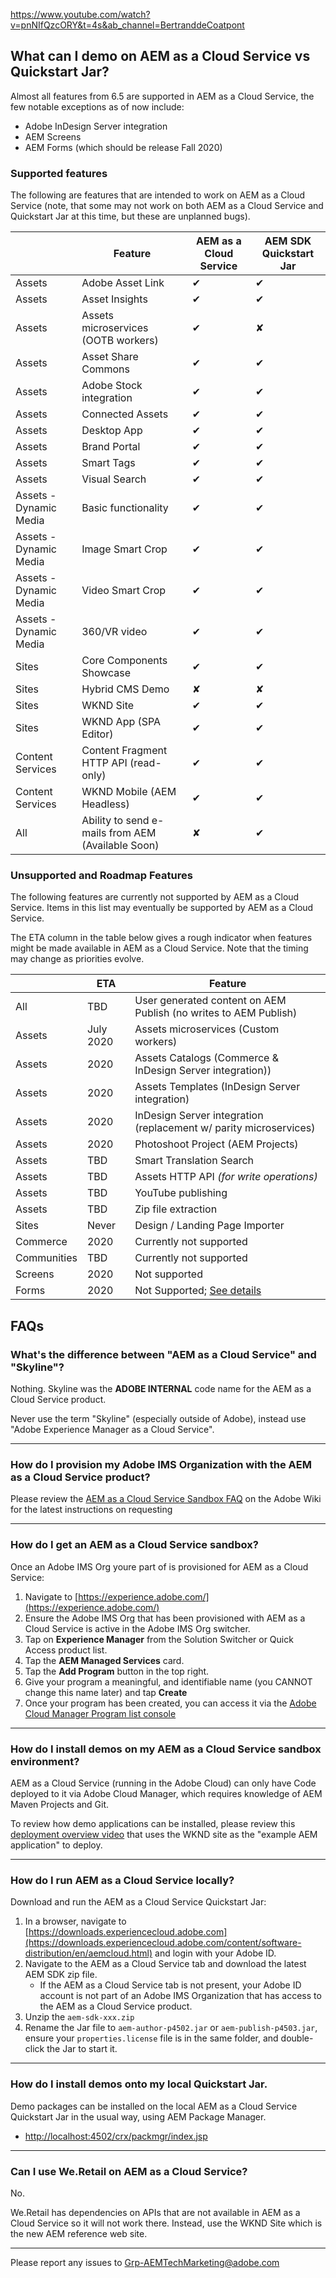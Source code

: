 https://www.youtube.com/watch?v=pnNIfQzcORY&t=4s&ab_channel=BertranddeCoatpont

## What can I demo on AEM as a Cloud Service vs Quickstart Jar?

Almost all features from 6.5 are supported in AEM as a Cloud Service, the few notable exceptions as of now include:

* Adobe InDesign Server integration
* AEM Screens
* AEM Forms (which should be release Fall 2020)

### Supported features

The following are features that are intended to work on AEM as a Cloud Service (note, that some may not work on both AEM as a Cloud Service and Quickstart Jar at this time, but these are unplanned bugs).

|      | Feature | AEM as a Cloud Service | AEM SDK Quickstart Jar |
|------|---------|------------------------|----------------|
| Assets | Adobe Asset Link | ✔ | ✔ |
| Assets | Asset Insights | ✔ | ✔ |
| Assets | Assets microservices (OOTB workers) | ✔ | ✘ |
| Assets | Asset Share Commons | ✔ | ✔ |
| Assets | Adobe Stock integration | ✔ | ✔ |
| Assets | Connected Assets | ✔ | ✔ |
| Assets | Desktop App | ✔ | ✔ |
| Assets | Brand Portal | ✔ | ✔ |
| Assets | Smart Tags | ✔ | ✔ |
| Assets | Visual Search | ✔ | ✔ |
| Assets - Dynamic Media | Basic functionality | ✔ | ✔ |
| Assets - Dynamic Media | Image Smart Crop | ✔ | ✔ |
| Assets - Dynamic Media | Video Smart Crop | ✔ | ✔ |
| Assets - Dynamic Media | 360/VR video | ✔ | ✔ |
| Sites | Core Components Showcase | ✔ | ✔ |
| Sites | Hybrid CMS Demo | ✘ | ✘ |
| Sites | WKND Site | ✔ | ✔ |
| Sites | WKND App (SPA Editor) | ✔ | ✔ |
| Content Services | Content Fragment HTTP API (read-only) | ✔ | ✔ |
| Content Services | WKND Mobile (AEM Headless) | ✔ | ✔ |
| All  | Ability to send e-mails from AEM (Available Soon) | ✘ | ✔ |

### Unsupported and Roadmap Features

The following features are currently not supported by AEM as a Cloud Service. Items in this list may eventually be supported by AEM as a Cloud Service.

The ETA column in the table below gives a rough indicator when features might be made available in AEM as a Cloud Service. Note that the timing may change as priorities evolve.


|        | ETA  | Feature |
|--------|------|---------|
| All    | TBD    | User generated content on AEM Publish (no writes to AEM Publish) |
| Assets | July 2020 | Assets microservices (Custom workers) |
| Assets | 2020 | Assets Catalogs (Commerce & InDesign Server integration)) |
| Assets | 2020 | Assets Templates (InDesign Server integration) |
| Assets | 2020 | InDesign Server integration (replacement w/ parity microservices) |
| Assets | 2020 | Photoshoot Project (AEM Projects) |
| Assets | TBD  | Smart Translation Search |
| Assets | TBD  | Assets HTTP API *(for write operations)* |
| Assets | TBD  | YouTube publishing |
| Assets | TBD  | Zip file extraction |
| Sites | Never | Design / Landing Page Importer |
| Commerce | 2020 | Currently not supported |
| Communities | TBD | Currently not supported |
| Screens | 2020 | Not supported |
| Forms | 2020 | Not Supported; [See details](https://wiki.corp.adobe.com/display/WEM/AEM+Forms+Services+and+Skyline) |

## FAQs

### What's the difference between "AEM as a Cloud Service" and "Skyline"?

Nothing. Skyline was the **ADOBE INTERNAL** code name for the AEM as a Cloud Service product.

Never use the term "Skyline" (especially outside of Adobe), instead use "Adobe Experience Manager as a Cloud Service".

---

### How do I provision my Adobe IMS Organization with the AEM as a Cloud Service product?

Please review the [AEM as a Cloud Service Sandbox FAQ](https://wiki.corp.adobe.com/display/WEM/Skyline+Sandbox+FAQ) on the Adobe Wiki for the latest instructions on requesting

---

### How do I get an AEM as a Cloud Service sandbox?

Once an Adobe IMS Org youre part of is provisioned for AEM as a Cloud Service:

1. Navigate to [https://experience.adobe.com/](https://experience.adobe.com/)
2. Ensure the Adobe IMS Org that has been provisioned with AEM as a Cloud Service is active in the Adobe IMS Org switcher.
3. Tap on **Experience Manager** from the Solution Switcher or Quick Access product list.
4. Tap the **AEM Managed Services** card.
5. Tap the **Add Program** button in the top right.
6. Give your program a meaningful, and identifiable name (you CANNOT change this name later) and tap **Create**
7. Once your program has been created, you can access it via the [Adobe Cloud Manager Program list console](https://my.cloudmanager.adobe.com/)

---

### How do I install demos on my AEM as a Cloud Service sandbox environment?

AEM as a Cloud Service (running in the Adobe Cloud) can only have Code deployed to it via Adobe Cloud Manager, which requires knowledge of AEM Maven Projects and Git.

To review how demo applications can be installed, please review this [deployment overview video](https://docs.adobe.com/content/help/en/experience-manager-cloud-service/implementing/deploying/overview.html#Introduction) that uses the WKND site as the "example AEM application" to deploy.

---

### How do I run AEM as a Cloud Service locally?

Download and run the AEM as a Cloud Service Quickstart Jar:

1. In a browser, navigate to [https://downloads.experiencecloud.adobe.com](https://downloads.experiencecloud.adobe.com/content/software-distribution/en/aemcloud.html) and login with your Adobe ID.
2. Navigate to the AEM as a Cloud Service tab and download the latest AEM SDK zip file.
    + If the AEM as a Cloud Service tab is not present, your Adobe ID account is  not part of an Adobe IMS Organization that has access to the AEM as a Cloud Service product.
3. Unzip the `aem-sdk-xxx.zip`
4. Rename the Jar file to `aem-author-p4502.jar` or `aem-publish-p4503.jar`, ensure your `properties.license` file is in the same folder, and double-click the Jar to start it.

---

### How do I install demos onto my local Quickstart Jar.

Demo packages can be installed on the local AEM as a Cloud Service Quickstart Jar in the usual way, using AEM Package Manager.

+ [http://localhost:4502/crx/packmgr/index.jsp](http://localhost:4502/crx/packmgr/index.jsp)

---

### Can I use We.Retail on AEM as a Cloud Service?

No.

We.Retail has dependencies on APIs that are not available in AEM as a Cloud Service so it will not work there. Instead, use the WKND Site which is the new AEM reference web site.

----


Please report any issues to <a href="mailto:Grp-AEMTechMarketing@adobe.com">Grp-AEMTechMarketing@adobe.com</a>



